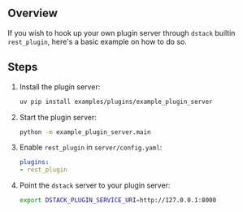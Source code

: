 ## Overview

If you wish to hook up your own plugin server through `dstack` builtin `rest_plugin`, here's a basic example on how to do so.

## Steps

1. Install the plugin server:

    ```bash
    uv pip install examples/plugins/example_plugin_server
    ```

2. Start the plugin server:

    ```bash
    python -m example_plugin_server.main
    ```

3. Enable `rest_plugin` in `server/config.yaml`:

    ```yaml
   plugins:
    - rest_plugin
    ```

4. Point the `dstack` server to your plugin server:
    ```bash
    export DSTACK_PLUGIN_SERVICE_URI=http://127.0.0.1:8000
    ```
